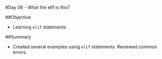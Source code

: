 #Day 06 - What the elif is this?

##Objective        
- Learning ```elif``` statements

##Summary 
- Created several examples using ```elif``` statements. Reviewed 
common errors. 
